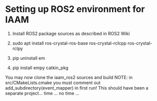 # Setting up ROS2 environment for IAAM

1) Install ROS2 package sources as described in ROS2 Wiki

2) sudo apt install ros-crystal-ros-base ros-crystal-rclcpp ros-crystal-rclpy 

3) pip uninstall em

4) pip install empy catkin_pkg

You may now clone the iaam_ros2 sources and build
NOTE: in src/CMakeLists.cmake you must comment out add_subdirectory(event_mapper) in first run!
This should have been a separate project... time ... no time ...
